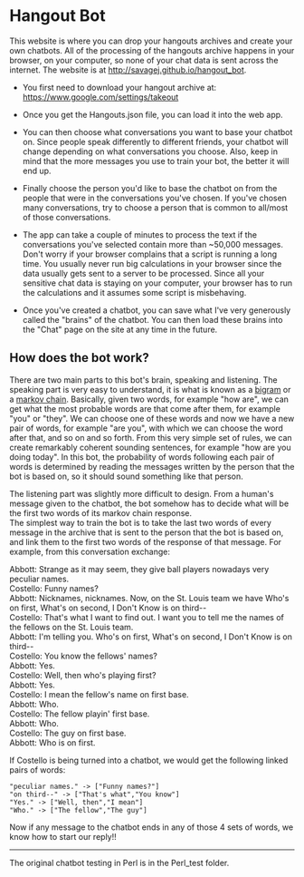 # Hangout Bot
This website is where you can drop your hangouts archives and create your own chatbots. All of the processing of the hangouts archive happens in your browser, on your computer, so none of your chat data is sent across the internet.
The website is at http://savagej.github.io/hangout_bot.

- You first need to download your hangout archive at: https://www.google.com/settings/takeout

- Once you get the Hangouts.json file, you can load it into the web app.

- You can then choose what conversations you want to base your chatbot on. Since people speak differently to different friends, your chatbot will change depending on what conversations you choose. Also, keep in mind that the more messages you use to train your bot, the better it will end up.

- Finally choose the person you'd like to base the chatbot on from the people that were in the conversations you've chosen. If you've chosen many conversations, try to choose a person that is common to all/most of those conversations.

- The app can take a couple of minutes to process the text if the conversations you've selected contain more than ~50,000 messages. Don't worry if your browser complains that a script is running a long time. You usually never run big calculations in your browser since the data usually gets sent to a server to be processed. Since all your sensitive chat data is staying on your computer, your browser has to run the calculations and it assumes some script is misbehaving.

- Once you've created a chatbot, you can save what I've very generously called the "brains" of the chatbot. You can then load these brains into the "Chat" page on the site at any time in the future.

## How does the bot work?
There are two main parts to this bot's brain, speaking and listening. The speaking part is very easy to understand, it is what is known as a [bigram](http://en.wikipedia.org/wiki/N-gram) or a [markov chain](http://en.wikipedia.org/wiki/Markov_chain#Markov_text_generators). Basically, given two words, for example "how are", we can get what the most probable words are that come after them, for example "you" or "they". We can choose one of these words and now we have a new pair of words, for example "are you", with which we can choose the word after that, and so on and so forth. From this very simple set of rules, we can create remarkably coherent sounding sentences, for example "how are you doing today".
In this bot, the probability of words following each pair of words is determined by reading the messages written by the person that the bot is based on, so it should sound something like that person.

The listening part was slightly more difficult to design. From a human's message given to the chatbot, the bot somehow has to decide what will be the first two words of its markov chain response.  
The simplest way to train the bot is to take the last two words of every message in the archive that is sent to the person that the bot is based on, and link them to the first two words of the response of that message. For example, from this conversation exchange:

Abbott: Strange as it may seem, they give ball players nowadays very peculiar names.  
Costello: Funny names?  
Abbott: Nicknames, nicknames. Now, on the St. Louis team we have Who's on first, What's on second, I Don't Know is on third--  
Costello: That's what I want to find out. I want you to tell me the names of the fellows on the St. Louis team.  
Abbott: I'm telling you. Who's on first, What's on second, I Don't Know is on third--  
Costello: You know the fellows' names?  
Abbott: Yes.  
Costello: Well, then who's playing first?  
Abbott: Yes.  
Costello: I mean the fellow's name on first base.  
Abbott: Who.  
Costello: The fellow playin' first base.  
Abbott: Who.  
Costello: The guy on first base.  
Abbott: Who is on first.  

If Costello is being turned into a chatbot, we would get the following linked pairs of words:

```
"peculiar names." -> ["Funny names?"]
"on third--" -> ["That's what","You know"]
"Yes." -> ["Well, then","I mean"]
"Who." -> ["The fellow","The guy"]
```

Now if any message to the chatbot ends in any of those 4 sets of words, we know how to start our reply!!

---
The original chatbot testing in Perl is in the Perl_test folder.
